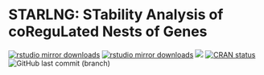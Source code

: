 # STARLNG: STability Analysis of coReguLated Nests of Genes

[![rstudio mirror downloads](https://cranlogs.r-pkg.org/badges/Starlng)](https://github.com/r-hub/cranlogs.app)
[![rstudio mirror downloads](https://cranlogs.r-pkg.org/badges/grand-total/Starlng)](https://github.com/r-hub/cranlogs.app)
[![](https://img.shields.io/github/languages/code-size/Core-Bioinformatics/Starlng.svg)](https://github.com/Core-Bioinformatics/Starlng)
[![CRAN status](https://www.r-pkg.org/badges/version/Starlng?color=orange)](https://CRAN.R-project.org/package=Starlng)
![GitHub last commit (branch)](https://img.shields.io/github/last-commit/Core-Bioinformatics/Starlng/main?style=flat&color=white)
<!-- [![](https://img.shields.io/github/r-package/v/Core-Bioinformatics/Starlng%2Frelease-1.1.0?label=devel%20version&color=green)](https://github.com/Core-Bioinformatics/Starlng/tree/release-1.1.0) -->

